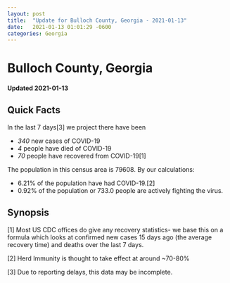 ```yaml
---
layout: post
title:  "Update for Bulloch County, Georgia - 2021-01-13"
date:   2021-01-13 01:01:29 -0600
categories: Georgia
---
```


# Bulloch County, Georgia
#### Updated 2021-01-13

## Quick Facts

In the last 7 days[3] we project there have been
- *340* new cases of COVID-19
- *4* people have died of COVID-19
- *70* people have recovered from COVID-19[1]

The population in this census area is 79608. By our calculations:
- 6.21% of the population have had COVID-19.[2]
- 0.92% of the population or 733.0 people are actively fighting the virus.

## Synopsis




[1] Most US CDC offices do give any recovery statistics- we base this on a formula which looks at confirmed new cases
15 days ago (the average recovery time) and deaths over the last 7 days.

[2] Herd Immunity is thought to take effect at around ~70-80%

[3] Due to reporting delays, this data may be incomplete.
 
    